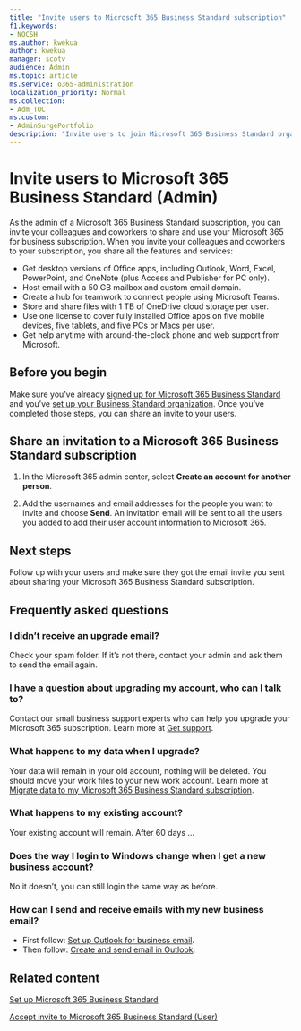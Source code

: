 ```yaml
---
title: "Invite users to Microsoft 365 Business Standard subscription"
f1.keywords:
- NOCSH
ms.author: kwekua
author: kwekua
manager: scotv
audience: Admin
ms.topic: article
ms.service: o365-administration
localization_priority: Normal
ms.collection: 
- Adm_TOC
ms.custom: 
- AdminSurgePortfolio
description: "Invite users to join Microsoft 365 Business Standard organization"
---
```


# Invite users to Microsoft 365 Business Standard (Admin)

As the admin of a Microsoft 365 Business Standard subscription, you can invite your colleagues and coworkers to share and use your Microsoft 365 for business subscription. When you invite your colleagues and coworkers to your subscription, you share all the features and services:

- Get desktop versions of Office apps, including Outlook, Word, Excel, PowerPoint, and OneNote (plus Access and Publisher for PC only).
- Host email with a 50 GB mailbox and custom email domain.
- Create a hub for teamwork to connect people using Microsoft Teams.
- Store and share files with 1 TB of OneDrive cloud storage per user.
- Use one license to cover fully installed Office apps on five mobile devices, five tablets, and five PCs or Macs per user.
- Get help anytime with around-the-clock phone and web support from Microsoft.

## Before you begin

Make sure you’ve already [signed up for Microsoft 365 Business Standard](signup-business-standard.md) and you’ve [set up your Business Standard organization](../setup/setup-business-standard.md). Once you’ve completed those steps, you can share an invite to your users.

## Share an invitation to a Microsoft 365 Business Standard subscription

1. In the Microsoft 365 admin center, select **Create an account for another person**.

2. Add the usernames and email addresses for the people you want to invite and choose **Send**. An invitation email will be sent to all the users you added to add their user account information to Microsoft 365.

## Next steps

Follow up with your users and make sure they got the email invite you sent about sharing your Microsoft 365 Business Standard subscription.

## Frequently asked questions

### I didn’t receive an upgrade email?

Check your spam folder. If it’s not there, contact your admin and ask them to send the email again.

### I have a question about upgrading my account, who can I talk to?

Contact our small business support experts who can help you upgrade your Microsoft 365 subscription. Learn more at [Get support](../../business-video/get-help-support.md).

### What happens to my data when I upgrade?

Your data will remain in your old account, nothing will be deleted. You should move your work files to your new work account. Learn more at [Migrate data to my Microsoft 365 Business Standard subscription](migrate-data-business-standard.md).

### What happens to my existing account?

Your existing account will remain. After 60 days ...

### Does the way I login to Windows change when I get a new business account?

No it doesn’t, you can still login the same way as before.

### How can I send and receive emails with my new business email?

- First follow: [Set up Outlook for business email](../../business-video/setup-outlook.md).
- Then follow: [Create and send email in Outlook](https://support.microsoft.com/office/create-and-send-email-in-outlook-19c32deb-08b6-4f90-a211-02bc5f77f360).

## Related content

[Set up Microsoft 365 Business Standard](../setup/setup-business-standard.md)

[Accept invite to Microsoft 365 Business Standard (User)](user-invite-business-standard.md)
